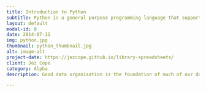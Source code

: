 ```yaml
---
title: Introduction to Python
subtitle: Python is a general purpose programming language that supports rapid development of scripts and applications.
layout: default
modal-id: 8
date: 2014-07-11
img: python.jpg
thumbnail: python_thumbnail.jpg
alt: image-alt
project-date: https://jezcope.github.io/library-spreadsheets/
client: Jez Cope
category: Alpha
description: Good data organisation is the foundation of much of our day-to-day work in libraries. Most librarians have data or do data entry in spreadsheets.

---
```

